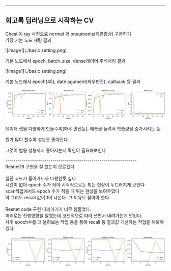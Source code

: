   
***
## 회고록 딥러닝으로 시작하는 CV<br/>
Chest X-ray 사진으로 normal 과 pneumonia(폐렴증상) 구분하기<br/>
가장 기본 노드 세팅 결과<br/>

![image1](./basic setting.png)

기본 노드에서 epoch, batch_size, dense레이어 주석처리 결과<br/>

![image1](./basic setting.png)

기본 노드에서 epoch(45), date agument(좌우반전), callback 등 결과<br/>

![image1](./basic_fin.png)

데이터 셋을 다양하게 만들수록(좌우 반전등), 에폭을 늘려서 학습량을 증가시키는 등<br/>

뭔가 많이 할수록 성능은 좋아진다.<br/>

그것이 범용 성능까지 좋아지는지 확인이 필요해보인다<br/>

----------------------------------------------------------------<br/>
Resnet18 구현을 잘 했는지 모르겠다<br/>
<br/>
일단 코드가 돌아가니까 다행인듯 싶다<br/>
시간이 없어 epoch 수가 작아 시각적으로는 튀는 현상이 두드러지게 보인다<br/>
scan작업에서도 epoch 수가 적을 때 튀는 현상을 보여주었다<br/>
아 그리도 recall 값이 1이 나온다. 그 이유도 찾아야 한다.<br/>
<br/>
Resnet code 구현 따라가기가 너무 힘들었다.<br/>
머리로는 진행방향을 알겠는데 코드적으로 따라 쓰면서 내려가는게 안된다.<br/>
차후 epoch수를 더 늘려보는 작업 등을 통해 recall 등 결과값 개선하는 작업을 해봐야겠다<br/>

![image1](./pneu_resnet.png)

<br/>